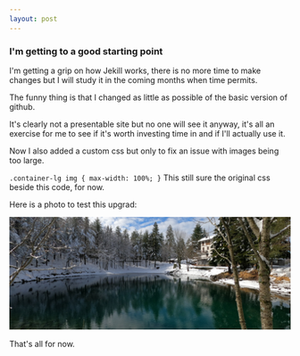 ```yaml
---
layout: post
---
```


### I'm getting to a good starting point

I'm getting a grip on how Jekill works, there is no more time to make changes but I will study it in the coming months when time permits.

The funny thing is that I changed as little as possible of the basic version of github.

It's clearly not a presentable site but no one will see it anyway, it's all an exercise for me to see if it's worth investing time in and if I'll actually use it.

Now I also added a custom css but only to fix an issue with images being too large.

`
.container-lg img {
    max-width: 100%;
}
`
This still sure the original css beside this code, for now.

Here is a photo to test this upgrad:

![A local lake in the winter](/img/blade-lake.jpg)

That's all for now.